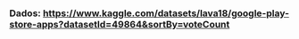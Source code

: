 ### Dados: https://www.kaggle.com/datasets/lava18/google-play-store-apps?datasetId=49864&sortBy=voteCount
